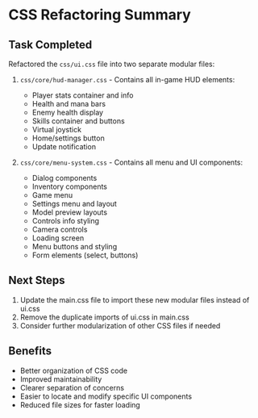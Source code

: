 # CSS Refactoring Summary

## Task Completed
Refactored the `css/ui.css` file into two separate modular files:

1. `css/core/hud-manager.css` - Contains all in-game HUD elements:
   - Player stats container and info
   - Health and mana bars
   - Enemy health display
   - Skills container and buttons
   - Virtual joystick
   - Home/settings button
   - Update notification

2. `css/core/menu-system.css` - Contains all menu and UI components:
   - Dialog components
   - Inventory components
   - Game menu
   - Settings menu and layout
   - Model preview layouts
   - Controls info styling
   - Camera controls
   - Loading screen
   - Menu buttons and styling
   - Form elements (select, buttons)

## Next Steps
1. Update the main.css file to import these new modular files instead of ui.css
2. Remove the duplicate imports of ui.css in main.css
3. Consider further modularization of other CSS files if needed

## Benefits
- Better organization of CSS code
- Improved maintainability
- Clearer separation of concerns
- Easier to locate and modify specific UI components
- Reduced file sizes for faster loading